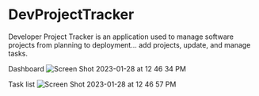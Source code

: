 # DevProjectTracker

Developer Project Tracker is an application used to manage software projects from planning to deployment... add projects, update, and manage tasks.

Dashboard
![Screen Shot 2023-01-28 at 12 46 34 PM](https://user-images.githubusercontent.com/72363705/215290510-c72ef126-f4f6-4e9c-819c-fba87fa36865.png)

Task list
![Screen Shot 2023-01-28 at 12 46 57 PM](https://user-images.githubusercontent.com/72363705/215290517-61bc3044-05bb-4a80-bb21-a73bc847b10e.png)
